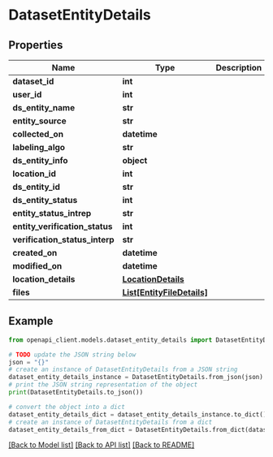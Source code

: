 # DatasetEntityDetails


## Properties

Name | Type | Description | Notes
------------ | ------------- | ------------- | -------------
**dataset_id** | **int** |  | [optional] 
**user_id** | **int** |  | [optional] 
**ds_entity_name** | **str** |  | 
**entity_source** | **str** |  | 
**collected_on** | **datetime** |  | 
**labeling_algo** | **str** |  | 
**ds_entity_info** | **object** |  | 
**location_id** | **int** |  | 
**ds_entity_id** | **str** |  | 
**ds_entity_status** | **int** |  | 
**entity_status_intrep** | **str** |  | [optional] 
**entity_verification_status** | **int** |  | 
**verification_status_interp** | **str** |  | [optional] 
**created_on** | **datetime** |  | 
**modified_on** | **datetime** |  | 
**location_details** | [**LocationDetails**](LocationDetails.md) |  | 
**files** | [**List[EntityFileDetails]**](EntityFileDetails.md) |  | [optional] 

## Example

```python
from openapi_client.models.dataset_entity_details import DatasetEntityDetails

# TODO update the JSON string below
json = "{}"
# create an instance of DatasetEntityDetails from a JSON string
dataset_entity_details_instance = DatasetEntityDetails.from_json(json)
# print the JSON string representation of the object
print(DatasetEntityDetails.to_json())

# convert the object into a dict
dataset_entity_details_dict = dataset_entity_details_instance.to_dict()
# create an instance of DatasetEntityDetails from a dict
dataset_entity_details_from_dict = DatasetEntityDetails.from_dict(dataset_entity_details_dict)
```
[[Back to Model list]](../README.md#documentation-for-models) [[Back to API list]](../README.md#documentation-for-api-endpoints) [[Back to README]](../README.md)


